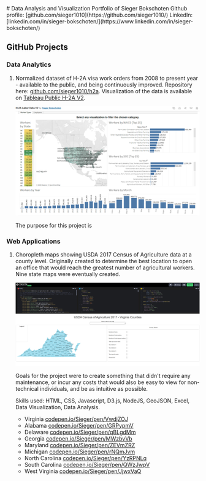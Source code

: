 <link rel="icon" href="images/SBLogo-32x32.png" type="image/x-icon">
# Data Analysis and Visualization Portfolio of Sieger Bokschoten
Github profile: [github.com/sieger1010](https://github.com/sieger1010/) 
LinkedIn: [linkedin.com/in/sieger-bokschoten/](https://www.linkedin.com/in/sieger-bokschoten/)

## GitHub Projects
### Data Analytics
1. Normalized dataset of H-2A visa work orders from 2008 to present year - available to the public, and being continuously improved. Repository here: [github.com/sieger1010/h2a](https://github.com/sieger1010/h2a/). Visualization of the data is available on [Tableau Public H-2A V2](https://public.tableau.com/app/profile/sieger.bokschoten/viz/H-2ALaborDataV2/WorkerTypes).

    [![Screenshot of H-2A Tableau Public Dashboard](images/Screenshot2.png)](https://public.tableau.com/app/profile/sieger.bokschoten/viz/H-2ALaborDataV2/WorkerTypes)

    The purpose for this project is  


### Web Applications
1. Choropleth maps showing USDA 2017 Census of Agriculture data at a county level. Originally created to determine the best location to open an office that would reach the greatest number of agricultural workers. Nine state maps were eventually created.

    [![USDA Census of Agriculture Web App](images/USDA_Census_2017.png)](https://codepen.io/Sieger/pen/VwdjZOJ)

     Goals for the project were to create something that didn't require any maintenance, or incur any costs that would also be easy to view for non-technical individuals, and be as intuitive as possible.

    Skills used: HTML, CSS, Javascript, D3.js, NodeJS, GeoJSON, Excel, Data Visualization, Data Analysis.
    * Virginia [codepen.io/Sieger/pen/VwdjZOJ](https://codepen.io/Sieger/full/VwdjZOJ)
    * Alabama [codepen.io/Sieger/pen/GRPypmV](https://codepen.io/Sieger/full/GRPypmV)
    * Delaware [codepen.io/Sieger/pen/qBLgdMm](https://codepen.io/Sieger/full/qBLgdMm)
    * Georgia [codepen.io/Sieger/pen/MWzbvVb](https://codepen.io/Sieger/full/MWzbvVb)
    * Maryland [codepen.io/Sieger/pen/ZEVmZRZ](https://codepen.io/Sieger/full/ZEVmZRZ)
    * Michigan [codepen.io/Sieger/pen/rNQmJvm](https://codepen.io/Sieger/full/rNQmJvm)
    * North Carolina [codepen.io/Sieger/pen/YzRPNLq](https://codepen.io/Sieger/full/YzRPNLq)
    * South Carolina [codepen.io/Sieger/pen/QWzJwpV](https://codepen.io/Sieger/full/QWzJwpV)
    * West Virginia [codepen.io/Sieger/pen/JjwxVaQ](https://codepen.io/Sieger/full/JjwxVaQ)